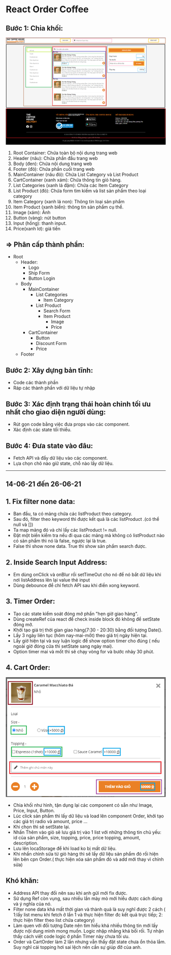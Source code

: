 # React Order Coffee

## Bước 1: Chia khối:

<img src="./src/img/chiakhoi.png">

1. Root Container: Chứa toàn bộ nội dung trang web
2. Header (nâu): Chứa phần đầu trang web
3. Body (đen): Chứa nội dung trang web
4. Footer (đỏ): Chứa phần cuối trang web
5. MainContainer (nâu đỏ): Chứa List Category và List Product
6. CartContainer (xanh xám): Chứa thông tin giỏ hàng.
7. List Categories (xanh lá đậm): Chứa các Item Category
8. List Product (đỏ): Chứa form tìm kiếm và list sản phẩm theo loại category
9. Item Category (xanh lá non): Thông tin loại sản phẩm
10. Item Product (xanh biển): thông tin sản phẩm cụ thể.
11. Image (xám): Ảnh
12. Button (vàng): nút button
13. Input (hồng): thanh input.
14. Price(xanh lơ): giá tiền

## => Phân cấp thành phần:

- Root
  - Header:
    - Logo
    - Ship Form
    - Button Login
  - Body
    - MainContainer
      - List Categories
        - Item Category
      - List Product
        - Search Form
        - Item Product
          - Image
          - Price
    - CartContainer
      - Button
      - Discount Form
      - Price
  - Footer

## Bước 2: Xây dựng bản tĩnh:

- Code các thành phần
- Ráp các thành phần với dữ liệu tự nhập

## Bước 3: Xác định trạng thái hoàn chỉnh tối ưu nhất cho giao diện người dùng:

- Rút gọn code bằng việc đưa props vào các component.
- Xác định các state tối thiểu.

## Bước 4: Đưa state vào đâu:

- Fetch API và đẩy dữ liệu vào các component.
- Lựa chọn chô nào giữ state, chỗ nào lấy dữ liệu.

---

## 14-06-21 đến 26-06-21

## 1. Fix filter none data:

- Ban đầu, ta có mảng chứa các listProduct theo category.
- Sau đó, filter theo keyword thì được kết quả là các listProduct .(có thể null và [])
- Ta map mảng đó và chỉ lấy các listProduct != null.
- Đặt một biến kiểm tra nếu đi qua các mảng mà không có listProduct nào có sản phẩm thì nó là false, ngược lại là true.
- False thì show none data. True thì show sản phẩm search được.

## 2. Inside Search Input Address:

- Em dùng onClick và onBlur rồi setTimeOut cho nó để nó bắt dữ liệu khi nơi listAddress lên lại value thẻ input
- Dùng debounce để chỉ fetch API sau khi điền xong keyword.

## 3. Timer Order:

- Tạo các state kiểm soát đóng mở phần "hẹn giờ giao hàng".
- Dùng createRef của react để check inside block đó không để setState đóng mở.
- Khởi tạo giá trị thời gian giao hàng(7:30 - 20:30) bằng đối tượng Date().
- Lấy 3 ngày liên tục (hôm nay-mai-mốt) theo giá trị ngày hiện tại.
- Lấy giờ hiện tại và suy luận logic để show option timer cho đúng ( nếu ngoài giờ đóng cửa thì setState sang ngày mai).
- Option timer mai và mốt thì sẽ chạy vòng for và bước nhảy 30 phút.

## 4. Cart Order:

![ChiaKhoi](./src/img/chiakhoi_order.png)

- Chia khối như hình, tận dụng lại các component có sẵn như Image, Price, Input, Button.
- Lúc click sản phẩm thì lấy dữ liệu và load lên component Order, khởi tạo các giá trị radio và amount, price ...
- Khi chọn thì sẽ setState lại.
- Nhấn Thêm vào giỏ sẽ lưu giá trị vào 1 list với những thông tin chủ yếu: id của sản phẩm, size, topping, price, price topping, amount, description.
- Lưu lên locaStorage để khi load ko bị mất dữ liệu.
- Khi nhấn chỉnh sửa từ giỏ hàng thì sẽ lấy dữ liệu sản phẩm đó rồi hiện lên bên cpn Order.( thực hiện xóa sản phẩm đó và add mới thay vì chỉnh sửa)

## Khó khăn:

- Address API thay đổi nên sau khi anh gửi mới fix được.
- Sử dụng Ref còn vụng, sau nhiều lần mày mò mới hiểu được cách dùng và ý nghĩa của nó.
- Filter none data khá mất thời gian và thành quả là suy nghĩ được 2 cách ( 1:lấy list menu khi fetch ở lần 1 và thực hiện filter đc kết quả trực tiếp; 2: thực hiện filter theo list chứa category)
- Làm quen với đối tượng Date nên tìm hiểu khá nhiều thông tin mới lấy được nội dung mình mong muốn. Logic nhập nhằng khá bối rối. Tự nhận thấy cách viết code logic ở phần Timer này chưa tối ưu.
- Order và CartOrder làm 2 lần nhưng vẫn thấy đặt state chưa ổn thỏa lắm. Suy nghĩ cái topping hơi sai lệch nên cần sự giúp đỡ của anh.
